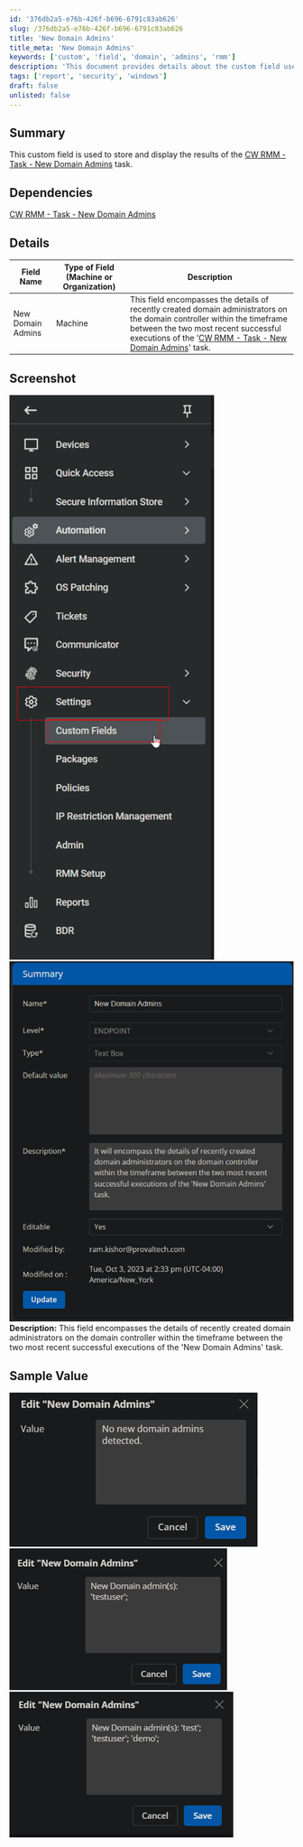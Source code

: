 ```yaml
---
id: '376db2a5-e76b-426f-b696-6791c83ab626'
slug: /376db2a5-e76b-426f-b696-6791c83ab626
title: 'New Domain Admins'
title_meta: 'New Domain Admins'
keywords: ['custom', 'field', 'domain', 'admins', 'rmm']
description: 'This document provides details about the custom field used to store and display results from the CW RMM - Task - New Domain Admins task, including dependencies, field descriptions, and sample values.'
tags: ['report', 'security', 'windows']
draft: false
unlisted: false
---
```


## Summary

This custom field is used to store and display the results of the [CW RMM - Task - New Domain Admins](/docs/a96db8f9-87fc-4e02-a1b3-2ed60913fc82) task.

## Dependencies

[CW RMM - Task - New Domain Admins](/docs/a96db8f9-87fc-4e02-a1b3-2ed60913fc82)

## Details

| Field Name        | Type of Field (Machine or Organization) | Description                                                                                                                                                                                                                      |
|-------------------|-----------------------------------------|----------------------------------------------------------------------------------------------------------------------------------------------------------------------------------------------------------------------------------|
| New Domain Admins | Machine                                 | This field encompasses the details of recently created domain administrators on the domain controller within the timeframe between the two most recent successful executions of the '[CW RMM - Task - New Domain Admins](/docs/a96db8f9-87fc-4e02-a1b3-2ed60913fc82)' task. |

## Screenshot

![Screenshot 1](../../../static/img/New-Domain-Admins/image_1.png)  
![Screenshot 2](../../../static/img/New-Domain-Admins/image_2.png)  
**Description:** This field encompasses the details of recently created domain administrators on the domain controller within the timeframe between the two most recent successful executions of the 'New Domain Admins' task.

## Sample Value

![Sample Value 1](../../../static/img/New-Domain-Admins/image_3.png)  
![Sample Value 2](../../../static/img/New-Domain-Admins/image_4.png)  
![Sample Value 3](../../../static/img/New-Domain-Admins/image_5.png)  



